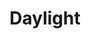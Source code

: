 ---
title: "Daylight"
index:
  - daylight
permalink: /spells/daylight/
tags:
  - Spell
  - 3rd Level
  - Evocation
available_for:
  - Cleric
  - Druid
  - Paladin
  - Ranger
  - Sorcerer
level: "3rd Level"
school: "Evocation"
range: "60 ft"
area: "60 ft"
shape: "Sphere"
comp:
  - V
  - S
duration: "1 Hour"
description: |
  A 60-foot-radius sphere of light spreads out from a point you choose within range. The sphere is bright light and sheds dim light for an additional 60 feet.

  If you chose a point on an object you are holding or one that isn't being worn or carried, the light shines from the object and moves with it. Completely covering the affected object with an opaque object, such as a bowl or a helm, blocks the light.

  If any of this spell's area overlaps with an area of darkness created by a spell of 3rd level or lower, the spell that created the darkness is dispelled.
excerpt: "A 60-foot-radius sphere of light spreads out from a point you choose within range."
source: "Basic Rules"
---